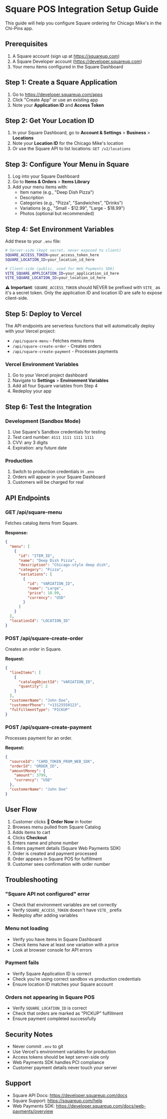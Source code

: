 # Square POS Integration Setup Guide

This guide will help you configure Square ordering for Chicago Mike's in the Chi-Pins app.

## Prerequisites

1. A Square account (sign up at https://squareup.com)
2. A Square Developer account (https://developer.squareup.com)
3. Your menu items configured in the Square Dashboard

## Step 1: Create a Square Application

1. Go to https://developer.squareup.com/apps
2. Click "Create App" or use an existing app
3. Note your **Application ID** and **Access Token**

## Step 2: Get Your Location ID

1. In your Square Dashboard, go to **Account & Settings** > **Business** > **Locations**
2. Note your **Location ID** for the Chicago Mike's location
3. Or use the Square API to list locations: `GET /v2/locations`

## Step 3: Configure Your Menu in Square

1. Log into your Square Dashboard
2. Go to **Items & Orders** > **Items Library**
3. Add your menu items with:
   - Item name (e.g., "Deep Dish Pizza")
   - Description
   - Categories (e.g., "Pizza", "Sandwiches", "Drinks")
   - Variations (e.g., "Small - $12.99", "Large - $18.99")
   - Photos (optional but recommended)

## Step 4: Set Environment Variables

Add these to your `.env` file:

```bash
# Server-side (kept secret, never exposed to client)
SQUARE_ACCESS_TOKEN=your_access_token_here
SQUARE_LOCATION_ID=your_location_id_here

# Client-side (public, used for Web Payments SDK)
VITE_SQUARE_APPLICATION_ID=your_application_id_here
VITE_SQUARE_LOCATION_ID=your_location_id_here
```

⚠️ **Important**: `SQUARE_ACCESS_TOKEN` should NEVER be prefixed with `VITE_` as it's a secret token. Only the application ID and location ID are safe to expose client-side.

## Step 5: Deploy to Vercel

The API endpoints are serverless functions that will automatically deploy with your Vercel project:

- `/api/square-menu` - Fetches menu items
- `/api/square-create-order` - Creates orders
- `/api/square-create-payment` - Processes payments

### Vercel Environment Variables

1. Go to your Vercel project dashboard
2. Navigate to **Settings** > **Environment Variables**
3. Add all four Square variables from Step 4
4. Redeploy your app

## Step 6: Test the Integration

### Development (Sandbox Mode)

1. Use Square's Sandbox credentials for testing
2. Test card number: `4111 1111 1111 1111`
3. CVV: any 3 digits
4. Expiration: any future date

### Production

1. Switch to production credentials in `.env`
2. Orders will appear in your Square Dashboard
3. Customers will be charged for real

## API Endpoints

### GET /api/square-menu

Fetches catalog items from Square.

**Response:**
```json
{
  "menu": [
    {
      "id": "ITEM_ID",
      "name": "Deep Dish Pizza",
      "description": "Chicago-style deep dish",
      "category": "Pizza",
      "variations": [
        {
          "id": "VARIATION_ID",
          "name": "Large",
          "price": 18.99,
          "currency": "USD"
        }
      ]
    }
  ],
  "locationId": "LOCATION_ID"
}
```

### POST /api/square-create-order

Creates an order in Square.

**Request:**
```json
{
  "lineItems": [
    {
      "catalogObjectId": "VARIATION_ID",
      "quantity": 2
    }
  ],
  "customerName": "John Doe",
  "customerPhone": "+13125550123",
  "fulfillmentType": "PICKUP"
}
```

### POST /api/square-create-payment

Processes payment for an order.

**Request:**
```json
{
  "sourceId": "CARD_TOKEN_FROM_WEB_SDK",
  "orderId": "ORDER_ID",
  "amountMoney": {
    "amount": 3799,
    "currency": "USD"
  },
  "customerName": "John Doe"
}
```

## User Flow

1. Customer clicks **🍕 Order Now** in footer
2. Browses menu pulled from Square Catalog
3. Adds items to cart
4. Clicks **Checkout**
5. Enters name and phone number
6. Enters payment details (Square Web Payments SDK)
7. Order is created and payment processed
8. Order appears in Square POS for fulfillment
9. Customer sees confirmation with order number

## Troubleshooting

### "Square API not configured" error
- Check that environment variables are set correctly
- Verify `SQUARE_ACCESS_TOKEN` doesn't have `VITE_` prefix
- Redeploy after adding variables

### Menu not loading
- Verify you have items in Square Dashboard
- Check items have at least one variation with a price
- Look at browser console for API errors

### Payment fails
- Verify Square Application ID is correct
- Check you're using correct sandbox vs production credentials
- Ensure location ID matches your Square account

### Orders not appearing in Square POS
- Verify `SQUARE_LOCATION_ID` is correct
- Check that orders are marked as "PICKUP" fulfillment
- Ensure payment completed successfully

## Security Notes

- Never commit `.env` to git
- Use Vercel's environment variables for production
- Access tokens should be kept server-side only
- Web Payments SDK handles PCI compliance
- Customer payment details never touch your server

## Support

- Square API Docs: https://developer.squareup.com/docs
- Square Support: https://squareup.com/help
- Web Payments SDK: https://developer.squareup.com/docs/web-payments/overview
